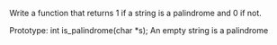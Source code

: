 Write a function that returns 1 if a string is a palindrome and 0 if not.

Prototype: int is_palindrome(char *s);
An empty string is a palindrome
